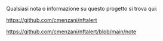 Qualsiasi nota o informazione su questo progetto si trova qui:

https://github.com/cmenzani/nftalert

https://github.com/cmenzani/nftalert/blob/main/note

